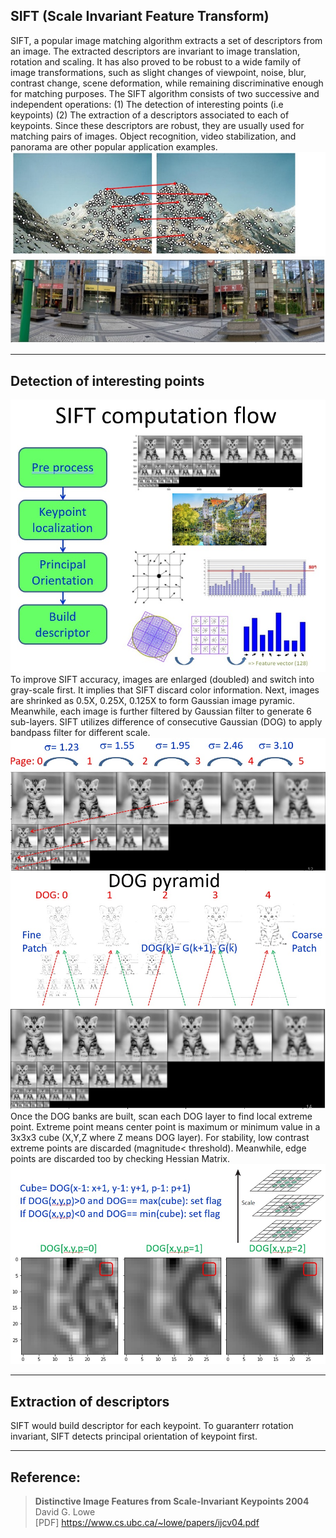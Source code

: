 ## SIFT (Scale Invariant Feature Transform)  
SIFT, a popular image matching algorithm extracts a set of descriptors from an image. The extracted descriptors are invariant to image translation, rotation and scaling. It has also proved to be robust to a wide family of image transformations, such as slight changes of viewpoint, noise, blur, contrast change, scene deformation, while remaining discriminative enough for matching purposes.
The SIFT algorithm consists of two successive and independent operations: 
(1) The detection of interesting points (i.e keypoints)
(2) The extraction of a descriptors associated to each of keypoints.
Since these descriptors are robust, they are usually used for matching pairs of images. Object recognition, video stabilization, and panorama are other popular application examples.
![Image_Pair](./JPG/Image_pairing.jpg)  
![Panorama](./JPG/panorama.jpg)  

----
## Detection of interesting points
![SIFT flow](./JPG/SIFT_flow.jpg)  
To improve SIFT accuracy, images are enlarged (doubled) and switch into gray-scale first. It implies that SIFT discard color information. 
Next, images are shrinked as 0.5X, 0.25X, 0.125X to form Gaussian image pyramic. Meanwhile, each image is further filtered by Gaussian filter to generate 6 sub-layers.
SIFT utilizes difference of consecutive Gaussian (DOG) to apply bandpass filter for different scale.  
![DOG_pyramid](./JPG/DOG_pyramid.jpg)
![DOG_pyramid1](./JPG/DOG_pyramid1.jpg)
Once the DOG banks are built, scan each DOG layer to find local extreme point. Extreme point means center point is maximum or minimum value in a 3x3x3 cube (X,Y,Z where Z means DOG layer). For stability, low contrast extreme points are discarded (magnitude< threshold). Meanwhile, edge points are discarded too by checking Hessian Matrix.
![Extreme_point](./JPG/extreme_point.jpg)

----
## Extraction of descriptors
SIFT would build descriptor for each keypoint. To guaranterr rotation invariant, SIFT detects principal orientation of keypoint first.

----
## Reference:
> **Distinctive Image Features from Scale-Invariant Keypoints 2004**  
> David G. Lowe  
> [PDF] https://www.cs.ubc.ca/~lowe/papers/ijcv04.pdf 

